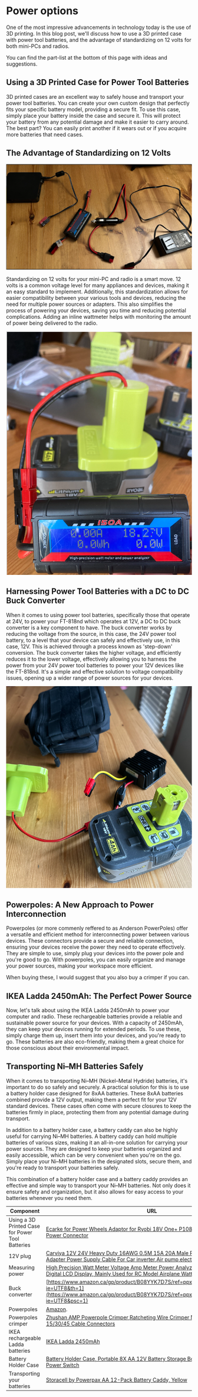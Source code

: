 # Power options

One of the most impressive advancements in technology today is the use of 3D printing. In this blog post, we'll discuss how to use a 3D printed case with power tool batteries, and the advantage of standardizing on 12 volts for both mini-PCs and radios.

You can find the part-list at the bottom of this page with ideas and suggestions.

## Using a 3D Printed Case for Power Tool Batteries
 
3D printed cases are an excellent way to safely house and transport your power tool batteries. You can create your own custom design that perfectly fits your specific battery model, providing a secure fit. To use this case, simply place your battery inside the case and secure it. This will protect your battery from any potential damage and make it easier to carry around. The best part? You can easily print another if it wears out or if you acquire more batteries that need cases.

## The Advantage of Standardizing on 12 Volts

![Alt text](media/12v.png)
 
Standardizing on 12 volts for your mini-PC and radio is a smart move. 12 volts is a common voltage level for many appliances and devices, making it an easy standard to implement. Additionally, this standardization allows for easier compatibility between your various tools and devices, reducing the need for multiple power sources or adapters. This also simplifies the process of powering your devices, saving you time and reducing potential complications. Adding an inline wattmeter helps with monitoring the amount of power being delivered to the radio.

![Alt text](media/wattmeter.png)

## Harnessing Power Tool Batteries with a DC to DC Buck Converter
 
When it comes to using power tool batteries, specifically those that operate at 24V, to power your FT-818nd which operates at 12V, a DC to DC buck converter is a key component to have. The buck converter works by reducing the voltage from the source, in this case, the 24V power tool battery, to a level that your device can safely and effectively use, in this case, 12V. This is achieved through a process known as 'step-down' conversion. The buck converter takes the higher voltage, and efficiently reduces it to the lower voltage, effectively allowing you to harness the power from your 24V power tool batteries to power your 12V devices like the FT-818nd. It's a simple and effective solution to voltage compatibility issues, opening up a wider range of power sources for your devices.

![Alt text](media/dc-to-dc.png)

## Powerpoles: A New Approach to Power Interconnection
 
Powerpoles (or more commenly reffered to as Anderson PowerPoles) offer a versatile and efficient method for interconnecting power between various devices. These connectors provide a secure and reliable connection, ensuring your devices receive the power they need to operate effectively. They are simple to use, simply plug your devices into the power pole and you're good to go. With powerpoles, you can easily organize and manage your power sources, making your workspace more efficient.

When buying these, I would suggest that you also buy a crimper if you can.

## IKEA Ladda 2450mAh: The Perfect Power Source
 
Now, let's talk about using the IKEA Ladda 2450mAh to power your computer and radio. These rechargeable batteries provide a reliable and sustainable power source for your devices. With a capacity of 2450mAh, they can keep your devices running for extended periods. To use these, simply charge them up, insert them into your devices, and you're ready to go. These batteries are also eco-friendly, making them a great choice for those conscious about their environmental impact.

## Transporting Ni–MH Batteries Safely
 
When it comes to transporting Ni–MH (Nickel–Metal Hydride) batteries, it's important to do so safely and securely. A practical solution for this is to use a battery holder case designed for 8xAA batteries. These 8xAA batteries combined provide a 12V output, making them a perfect fit for your 12V standard devices. These cases often come with secure closures to keep the batteries firmly in place, protecting them from any potential damage during transport.

In addition to a battery holder case, a battery caddy can also be highly useful for carrying Ni–MH batteries. A battery caddy can hold multiple batteries of various sizes, making it an all-in-one solution for carrying your power sources. They are designed to keep your batteries organized and easily accessible, which can be very convenient when you're on the go. Simply place your Ni–MH batteries in the designated slots, secure them, and you're ready to transport your batteries safely.

This combination of a battery holder case and a battery caddy provides an effective and simple way to transport your Ni–MH batteries. Not only does it ensure safety and organization, but it also allows for easy access to your batteries whenever you need them.

| Component | URL
| - | -
| Using a 3D Printed Case for Power Tool Batteries | [Ecarke for Power Wheels Adaptor for Ryobi 18V One+ P108 P107 P102 Battery Dock Power Connector](https://www.amazon.ca/gp/product/B09839SHRK/ref=ppx_yo_dt_b_search_asin_title?ie=UTF8&th=1)
| 12V plug | [Carviya 12V 24V Heavy Duty 16AWG 0.5M 15A 20A Male Plug Cigarette Lighter Adapter Power Supply Cable For Car inverter,Air pump,electric cup (1.64ft)](https://www.amazon.ca/gp/product/B071YH69GJ/ref=ppx_yo_dt_b_search_asin_title?ie=UTF8&th=1)
| Measuring power | [High Precision Watt Meter Voltage Amp Meter Power Analyzer, 4.8V~60V 130A, with a Digital LCD Display, Mainly Used for RC Model Airplane Watt Meter](https://www.amazon.ca/Precision-Voltage-Analyzer-4-8V-60V-Airplane/dp/B089M5KTCZ/ref=sr_1_7?keywords=wattmeter&qid=1696968989&sr=8-7)
| Buck converter | [https://www.amazon.ca/gp/product/B08YYK7D7S/ref=ppx_yo_dt_b_search_asin_title?ie=UTF8&th=1](https://www.amazon.ca/gp/product/B08YYK7D7S/ref=ppx_yo_dt_b_search_asin_title?ie=UTF8&psc=1)
| Powerpoles | [Amazon](https://www.amazon.ca/Anderson-Powerpole-Connectors-Pair-Amp/dp/B00W8TN4KY/ref=sr_1_5?adgrpid=1356797581904136&hvadid=84800368728574&hvbmt=bp&hvdev=c&hvlocphy=5026&hvnetw=o&hvqmt=p&hvtargid=kwd-84800019590698%3Aloc-32&hydadcr=23283_13567324&keywords=anderson%2Bpower%2Bpole%2Bconnectors&qid=1696967605&sr=8-5&th=1).
| Powerpoles crimper | [Zhushan AMP Powerpole Crimper,Ratcheting Wire Crimper Manual Tool for AMP 15/30/45 Cable Connectors](https://www.amazon.ca/gp/product/B087473NBL/ref=ppx_yo_dt_b_search_asin_title?ie=UTF8&psc=1)
| IKEA rechargeable Ladda batteries | [IKEA Ladda 2450mAh](https://www.ikea.com/ca/en/p/ladda-rechargeable-battery-hr06-aa-1-2v-50504692/)
| Battery Holder Case | [Battery Holder Case, Portable 8X AA 12V Battery Storage Box with Cover & ON/Off Power Switch](https://www.amazon.ca/gp/product/B08791ZNX7/ref=ppx_yo_dt_b_search_asin_title?ie=UTF8&psc=1)
| Transporting your batteries |[Storacell by Powerpax AA 12-Pack Battery Caddy, Yellow](https://www.amazon.ca/gp/product/B004YG7JXW/ref=ppx_yo_dt_b_search_asin_title?ie=UTF8&th=1)
